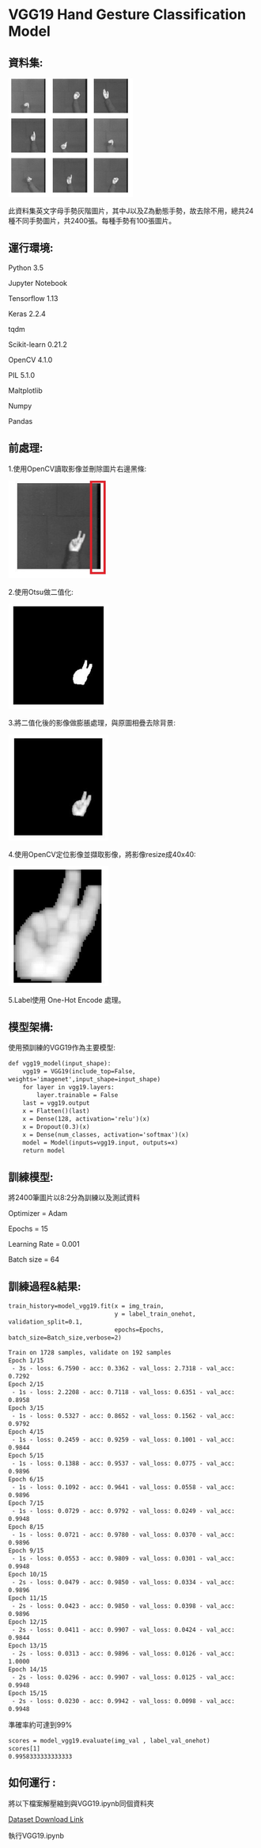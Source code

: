 # VGG19 Hand Gesture Classification Model

## 資料集:

<img src="https://github.com/Rainman5042/Hand-Gesture-Classification/blob/main/hand.JPG?raw=true" width=50%>

此資料集英文字母手勢灰階圖片，其中J以及Z為動態手勢，故去除不用，總共24種不同手勢圖片，共2400張。每種手勢有100張圖片。

## 運行環境:

Python 3.5

Jupyter Notebook

Tensorflow 1.13

Keras 2.2.4

tqdm

Scikit-learn 0.21.2

OpenCV 4.1.0

PIL 5.1.0

Maltplotlib

Numpy

Pandas

## 前處理:

1.使用OpenCV讀取影像並刪除圖片右邊黑條:

<img src="https://github.com/Rainman5042/Hand-Gesture-Classification/blob/main/img1.JPG?raw=true" width=40%>

2.使用Otsu做二值化:

<img src="https://github.com/Rainman5042/Hand-Gesture-Classification/blob/main/img2.JPG?raw=true" width=40%>

3.將二值化後的影像做膨脹處理，與原圖相疊去除背景:

<img src="https://github.com/Rainman5042/Hand-Gesture-Classification/blob/main/img3.JPG?raw=true" width=40%>

4.使用OpenCV定位影像並擷取影像，將影像resize成40x40:

<img src="https://github.com/Rainman5042/Hand-Gesture-Classification/blob/main/img4.JPG?raw=true" width=40%>

5.Label使用 One-Hot Encode 處理。

## 模型架構:
使用預訓練的VGG19作為主要模型:

```
def vgg19_model(input_shape):
    vgg19 = VGG19(include_top=False, weights='imagenet',input_shape=input_shape)
    for layer in vgg19.layers:
        layer.trainable = False
    last = vgg19.output
    x = Flatten()(last)
    x = Dense(128, activation='relu')(x)
    x = Dropout(0.3)(x)
    x = Dense(num_classes, activation='softmax')(x)
    model = Model(inputs=vgg19.input, outputs=x)
    return model

```

## 訓練模型:

將2400筆圖片以8:2分為訓練以及測試資料

Optimizer = Adam

Epochs = 15

Learning Rate = 0.001

Batch size = 64

## 訓練過程&結果:

```
train_history=model_vgg19.fit(x = img_train,
                              y = label_train_onehot, validation_split=0.1,
                              epochs=Epochs, batch_size=Batch_size,verbose=2)  
```

```
Train on 1728 samples, validate on 192 samples
Epoch 1/15
 - 3s - loss: 6.7590 - acc: 0.3362 - val_loss: 2.7318 - val_acc: 0.7292
Epoch 2/15
 - 1s - loss: 2.2208 - acc: 0.7118 - val_loss: 0.6351 - val_acc: 0.8958
Epoch 3/15
 - 1s - loss: 0.5327 - acc: 0.8652 - val_loss: 0.1562 - val_acc: 0.9792
Epoch 4/15
 - 1s - loss: 0.2459 - acc: 0.9259 - val_loss: 0.1001 - val_acc: 0.9844
Epoch 5/15
 - 1s - loss: 0.1388 - acc: 0.9537 - val_loss: 0.0775 - val_acc: 0.9896
Epoch 6/15
 - 1s - loss: 0.1092 - acc: 0.9641 - val_loss: 0.0558 - val_acc: 0.9896
Epoch 7/15
 - 1s - loss: 0.0729 - acc: 0.9792 - val_loss: 0.0249 - val_acc: 0.9948
Epoch 8/15
 - 1s - loss: 0.0721 - acc: 0.9780 - val_loss: 0.0370 - val_acc: 0.9896
Epoch 9/15
 - 1s - loss: 0.0553 - acc: 0.9809 - val_loss: 0.0301 - val_acc: 0.9948
Epoch 10/15
 - 2s - loss: 0.0479 - acc: 0.9850 - val_loss: 0.0334 - val_acc: 0.9896
Epoch 11/15
 - 2s - loss: 0.0423 - acc: 0.9850 - val_loss: 0.0398 - val_acc: 0.9896
Epoch 12/15
 - 2s - loss: 0.0411 - acc: 0.9907 - val_loss: 0.0424 - val_acc: 0.9844
Epoch 13/15
 - 2s - loss: 0.0313 - acc: 0.9896 - val_loss: 0.0126 - val_acc: 1.0000
Epoch 14/15
 - 2s - loss: 0.0296 - acc: 0.9907 - val_loss: 0.0125 - val_acc: 0.9948
Epoch 15/15
 - 2s - loss: 0.0230 - acc: 0.9942 - val_loss: 0.0098 - val_acc: 0.9948
```

準確率約可達到99%

```
scores = model_vgg19.evaluate(img_val , label_val_onehot)
scores[1]
0.9958333333333333

```


## 如何運行 :

將以下檔案解壓縮到與VGG19.ipynb同個資料夾

[Dataset Download Link](https://drive.google.com/file/d/1b-WILq5S1Q_F3LSSAz7KdmF_jdmQouzV/view?usp=sharing)

執行VGG19.ipynb
